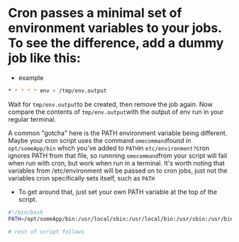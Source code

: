 # Cron passes a minimal set of environment variables to your jobs. To see the difference, add a dummy job like this:
- example
```bash
* * * * * env > /tmp/env.output
```
Wait for `tmp/env.output`to be created, then remove the job again. Now compare the contents of `tmp/env.output`with the output of env run in your regular terminal.

A common "gotcha" here is the PATH environment variable being different. Maybe your cron script uses the command `omecommand`found in `opt/someApp/bin` which you've added to `PATH`in `etc/environment?`cron ignores PATH from that file, so runnning `omecommand`from your script will fail when run with cron, but work when run in a terminal. It's worth noting that variables from /etc/environment will be passed on to cron jobs, just not the variables cron specifically sets itself, such as `PATH`




- To get around that, just set your own PATH variable at the top of the script. 
```bash
#!/bin/bash
PATH=/opt/someApp/bin:/usr/local/sbin:/usr/local/bin:/usr/sbin:/usr/bin:/sbin:/bin

# rest of script follows
```
